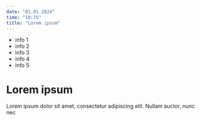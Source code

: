 ```yaml
---
date: "01.01.2024"
time: "10:15"
title: "Lorem ipsum"
---
```


- info 1
- info 2
- info 3
- info 4
- info 5

# Lorem ipsum

Lorem ipsum dolor sit amet, consectetur adipiscing elit. Nullam auctor, nunc nec
